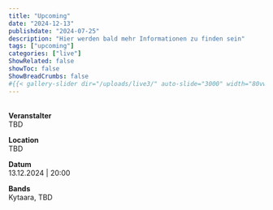 ```yaml
---
title: "Upcoming"
date: "2024-12-13"
publishdate: "2024-07-25"
description: "Hier werden bald mehr Informationen zu finden sein"
tags: ["upcoming"]
categories: ["live"]
ShowRelated: false
showToc: false
ShowBreadCrumbs: false
#{{< gallery-slider dir="/uploads/live3/" auto-slide="3000" width="80vw" height="500px" >}}
---
```


&nbsp;  
**Veranstalter**  
TBD

**Location**  
TBD 

**Datum**  
13.12.2024 | 20:00  

**Bands**  
Kytaara, TBD
